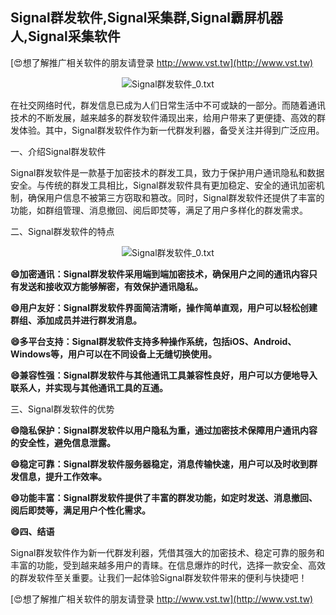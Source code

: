 ## **Signal群发软件,Signal采集群,Signal霸屏机器人,Signal采集软件**

[😍想了解推广相关软件的朋友请登录 http://www.vst.tw](http://www.vst.tw)

 <center><img src="https://vst.tw/MP4/tuiguang/png/7.png" alt="Signal群发软件_0.txt"></center>

在社交网络时代，群发信息已成为人们日常生活中不可或缺的一部分。而随着通讯技术的不断发展，越来越多的群发软件涌现出来，给用户带来了更便捷、高效的群发体验。其中，Signal群发软件作为新一代群发利器，备受关注并得到广泛应用。

一、介绍Signal群发软件

Signal群发软件是一款基于加密技术的群发工具，致力于保护用户通讯隐私和数据安全。与传统的群发工具相比，Signal群发软件具有更加稳定、安全的通讯加密机制，确保用户信息不被第三方窃取和篡改。同时，Signal群发软件还提供了丰富的功能，如群组管理、消息撤回、阅后即焚等，满足了用户多样化的群发需求。

二、Signal群发软件的特点

 <center><img src="https://vst.tw/MP4/tuiguang/png/1.png" alt="Signal群发软件_0.txt"></center>

**😄加密通讯：Signal群发软件采用端到端加密技术，确保用户之间的通讯内容只有发送和接收双方能够解密，有效保护通讯隐私。**

**😄用户友好：Signal群发软件界面简洁清晰，操作简单直观，用户可以轻松创建群组、添加成员并进行群发消息。**

**😄多平台支持：Signal群发软件支持多种操作系统，包括iOS、Android、Windows等，用户可以在不同设备上无缝切换使用。**

**😄兼容性强：Signal群发软件与其他通讯工具兼容性良好，用户可以方便地导入联系人，并实现与其他通讯工具的互通。**

三、Signal群发软件的优势

**😄隐私保护：Signal群发软件以用户隐私为重，通过加密技术保障用户通讯内容的安全性，避免信息泄露。**

**😄稳定可靠：Signal群发软件服务器稳定，消息传输快速，用户可以及时收到群发信息，提升工作效率。**

**😄功能丰富：Signal群发软件提供了丰富的群发功能，如定时发送、消息撤回、阅后即焚等，满足用户个性化需求。**

**😄四、结语**

Signal群发软件作为新一代群发利器，凭借其强大的加密技术、稳定可靠的服务和丰富的功能，受到越来越多用户的青睐。在信息爆炸的时代，选择一款安全、高效的群发软件至关重要。让我们一起体验Signal群发软件带来的便利与快捷吧！

[😍想了解推广相关软件的朋友请登录 http://www.vst.tw](http://www.vst.tw)



